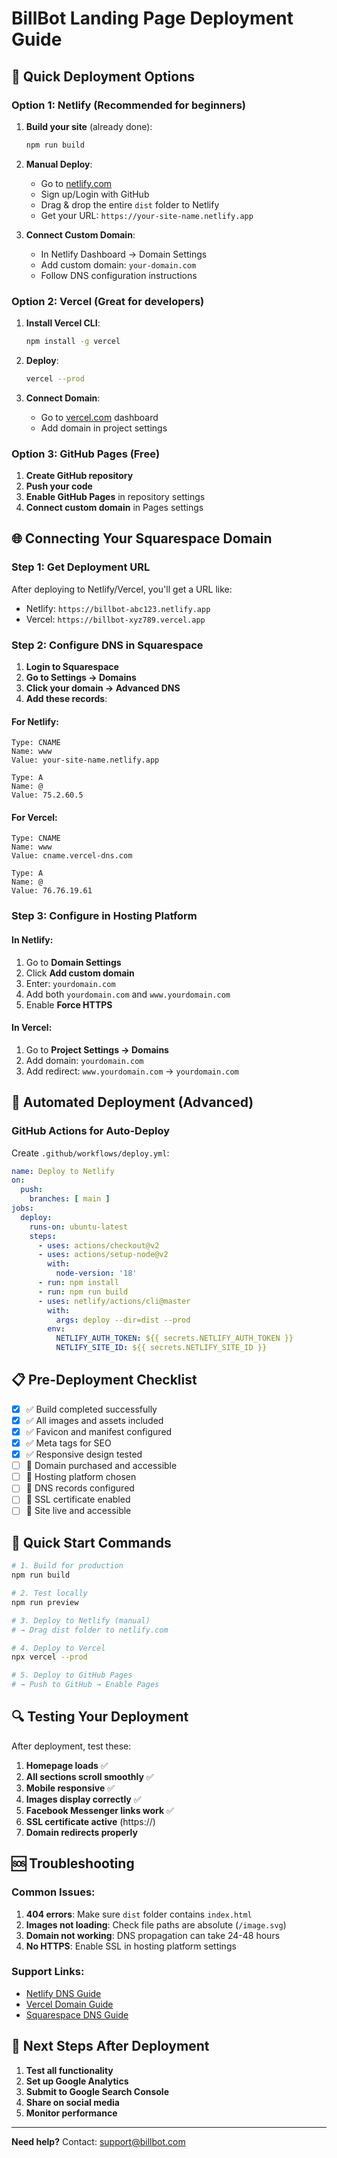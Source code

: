 # BillBot Landing Page Deployment Guide

## 🚀 Quick Deployment Options

### Option 1: Netlify (Recommended for beginners)

1. **Build your site** (already done):
   ```bash
   npm run build
   ```

2. **Manual Deploy**:
   - Go to [netlify.com](https://netlify.com)
   - Sign up/Login with GitHub
   - Drag & drop the entire `dist` folder to Netlify
   - Get your URL: `https://your-site-name.netlify.app`

3. **Connect Custom Domain**:
   - In Netlify Dashboard → Domain Settings
   - Add custom domain: `your-domain.com`
   - Follow DNS configuration instructions

### Option 2: Vercel (Great for developers)

1. **Install Vercel CLI**:
   ```bash
   npm install -g vercel
   ```

2. **Deploy**:
   ```bash
   vercel --prod
   ```

3. **Connect Domain**:
   - Go to [vercel.com](https://vercel.com) dashboard
   - Add domain in project settings

### Option 3: GitHub Pages (Free)

1. **Create GitHub repository**
2. **Push your code**
3. **Enable GitHub Pages** in repository settings
4. **Connect custom domain** in Pages settings

## 🌐 Connecting Your Squarespace Domain

### Step 1: Get Deployment URL
After deploying to Netlify/Vercel, you'll get a URL like:
- Netlify: `https://billbot-abc123.netlify.app`
- Vercel: `https://billbot-xyz789.vercel.app`

### Step 2: Configure DNS in Squarespace

1. **Login to Squarespace**
2. **Go to Settings → Domains**
3. **Click your domain → Advanced DNS**
4. **Add these records**:

#### For Netlify:
```
Type: CNAME
Name: www
Value: your-site-name.netlify.app

Type: A
Name: @
Value: 75.2.60.5
```

#### For Vercel:
```
Type: CNAME  
Name: www
Value: cname.vercel-dns.com

Type: A
Name: @
Value: 76.76.19.61
```

### Step 3: Configure in Hosting Platform

#### In Netlify:
1. Go to **Domain Settings**
2. Click **Add custom domain**
3. Enter: `yourdomain.com`
4. Add both `yourdomain.com` and `www.yourdomain.com`
5. Enable **Force HTTPS**

#### In Vercel:
1. Go to **Project Settings → Domains**
2. Add domain: `yourdomain.com`
3. Add redirect: `www.yourdomain.com` → `yourdomain.com`

## 🔧 Automated Deployment (Advanced)

### GitHub Actions for Auto-Deploy

Create `.github/workflows/deploy.yml`:

```yaml
name: Deploy to Netlify
on:
  push:
    branches: [ main ]
jobs:
  deploy:
    runs-on: ubuntu-latest
    steps:
      - uses: actions/checkout@v2
      - uses: actions/setup-node@v2
        with:
          node-version: '18'
      - run: npm install
      - run: npm run build
      - uses: netlify/actions/cli@master
        with:
          args: deploy --dir=dist --prod
        env:
          NETLIFY_AUTH_TOKEN: ${{ secrets.NETLIFY_AUTH_TOKEN }}
          NETLIFY_SITE_ID: ${{ secrets.NETLIFY_SITE_ID }}
```

## 📋 Pre-Deployment Checklist

- [x] ✅ Build completed successfully
- [x] ✅ All images and assets included
- [x] ✅ Favicon and manifest configured
- [x] ✅ Meta tags for SEO
- [x] ✅ Responsive design tested
- [ ] 🔄 Domain purchased and accessible
- [ ] 🔄 Hosting platform chosen
- [ ] 🔄 DNS records configured
- [ ] 🔄 SSL certificate enabled
- [ ] 🔄 Site live and accessible

## 🎯 Quick Start Commands

```bash
# 1. Build for production
npm run build

# 2. Test locally
npm run preview

# 3. Deploy to Netlify (manual)
# → Drag dist folder to netlify.com

# 4. Deploy to Vercel
npx vercel --prod

# 5. Deploy to GitHub Pages
# → Push to GitHub → Enable Pages
```

## 🔍 Testing Your Deployment

After deployment, test these:

1. **Homepage loads** ✅
2. **All sections scroll smoothly** ✅
3. **Mobile responsive** ✅
4. **Images display correctly** ✅
5. **Facebook Messenger links work** ✅
6. **SSL certificate active** (https://)
7. **Domain redirects properly**

## 🆘 Troubleshooting

### Common Issues:

1. **404 errors**: Make sure `dist` folder contains `index.html`
2. **Images not loading**: Check file paths are absolute (`/image.svg`)
3. **Domain not working**: DNS propagation can take 24-48 hours
4. **No HTTPS**: Enable SSL in hosting platform settings

### Support Links:
- [Netlify DNS Guide](https://docs.netlify.com/domains-https/custom-domains/)
- [Vercel Domain Guide](https://vercel.com/docs/concepts/projects/custom-domains)
- [Squarespace DNS Guide](https://support.squarespace.com/hc/en-us/articles/360002101888)

## 🎉 Next Steps After Deployment

1. **Test all functionality**
2. **Set up Google Analytics**
3. **Submit to Google Search Console**
4. **Share on social media**
5. **Monitor performance**

---

**Need help?** Contact: support@billbot.com 